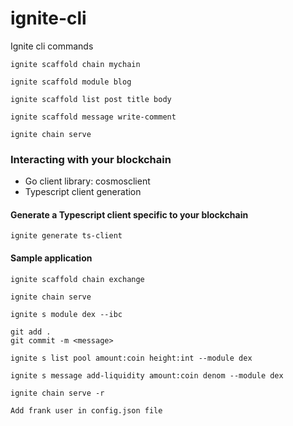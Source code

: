 # ignite-cli

Ignite cli commands

```
ignite scaffold chain mychain

ignite scaffold module blog

ignite scaffold list post title body

ignite scaffold message write-comment

ignite chain serve

 ```

### Interacting with your blockchain

- Go client library: cosmosclient
- Typescript client generation

#### Generate a Typescript client specific to your blockchain

```
ignite generate ts-client

```

#### Sample application

```
ignite scaffold chain exchange

ignite chain serve

ignite s module dex --ibc

git add .
git commit -m <message>

ignite s list pool amount:coin height:int --module dex

ignite s message add-liquidity amount:coin denom --module dex

ignite chain serve -r

Add frank user in config.json file


```
